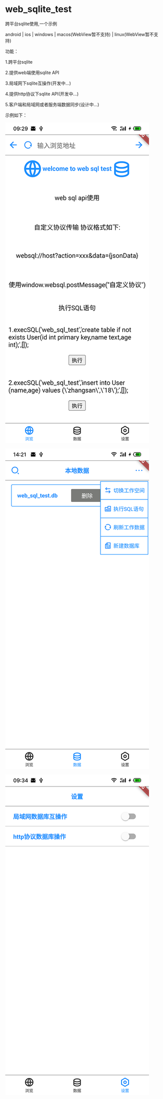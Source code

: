 # web_sqlite_test

跨平台sqlite使用,一个示例

android | ios | windows | macos(WebView暂不支持) | linux(WebView暂不支持)

功能：

1.跨平台sqlite

2.提供web端使用sqlite API

3.局域网下sqlite互操作(开发中...)

4.提供http协议下sqlite API(开发中...)

5.客户端和局域网或者服务端数据同步(设计中...)

示例如下：

![Image](https://github.com/msilemsile/web_sqlite_test/blob/master/browser.png)

![Image](https://github.com/msilemsile/web_sqlite_test/blob/master/database.png)

![Image](https://github.com/msilemsile/web_sqlite_test/blob/master/setting.png)
